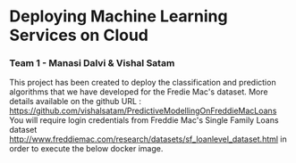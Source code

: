 # Deploying Machine Learning Services on Cloud

### Team 1 - Manasi Dalvi & Vishal Satam

This project has been created to deploy the classification and prediction algorithms that we have developed for the Fredie Mac's dataset. More details available on the github URL :  https://github.com/vishalsatam/PredictiveModellingOnFreddieMacLoans  You will require login credentials from Freddie Mac's Single Family Loans dataset http://www.freddiemac.com/research/datasets/sf_loanlevel_dataset.html in order to execute the below docker image.

